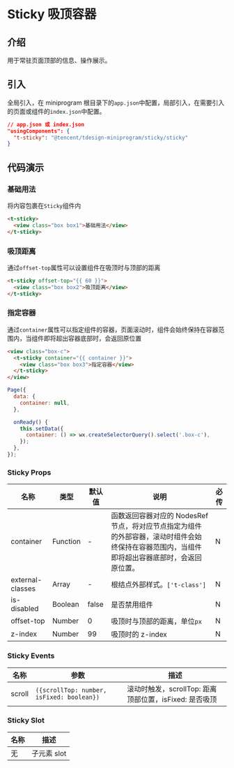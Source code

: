 # Sticky 吸顶容器

## 介绍

用于常驻页面顶部的信息、操作展示。

## 引入

全局引入，在 miniprogram 根目录下的`app.json`中配置，局部引入，在需要引入的页面或组件的`index.json`中配置。

```json
// app.json 或 index.json
"usingComponents": {
  "t-sticky": "@tencent/tdesign-miniprogram/sticky/sticky"
}
```

## 代码演示

### 基础用法

将内容包裹在`Sticky`组件内

```html
<t-sticky>
  <view class="box box1">基础用法</view>
</t-sticky>
```

### 吸顶距离

通过`offset-top`属性可以设置组件在吸顶时与顶部的距离

```html
<t-sticky offset-top="{{ 60 }}">
  <view class="box box2">吸顶距离</view>
</t-sticky>
```

### 指定容器

通过`container`属性可以指定组件的容器，页面滚动时，组件会始终保持在容器范围内，当组件即将超出容器底部时，会返回原位置

```html
<view class="box-c">
  <t-sticky container="{{ container }}">
    <view class="box box3">指定容器</view>
  </t-sticky>
</view>
```

```js
Page({
  data: {
    container: null,
  },

  onReady() {
    this.setData({
      container: () => wx.createSelectorQuery().select('.box-c'),
    });
  },
});
```

### Sticky Props

| 名称             | 类型     | 默认值 | 说明                                                                                                                                         | 必传 |
| ---------------- | -------- | ------ | -------------------------------------------------------------------------------------------------------------------------------------------- | ---- |
| container        | Function | -      | 函数返回容器对应的 NodesRef 节点，将对应节点指定为组件的外部容器，滚动时组件会始终保持在容器范围内，当组件即将超出容器底部时，会返回原位置。 | N    |
| external-classes | Array    | -      | 根结点外部样式。`['t-class']`                                                                                                                | N    |
| is-disabled      | Boolean  | false  | 是否禁用组件                                                                                                                                 | N    |
| offset-top       | Number   | 0      | 吸顶时与顶部的距离，单位`px`                                                                                                                 | N    |
| z-index          | Number   | 99     | 吸顶时的 z-index                                                                                                                             | N    |

### Sticky Events

| 名称   | 参数                                      | 描述                                                   |
| ------ | ----------------------------------------- | ------------------------------------------------------ |
| scroll | `({scrollTop: number, isFixed: boolean})` | 滚动时触发，scrollTop: 距离顶部位置，isFixed: 是否吸顶 |

### Sticky Slot

| 名称 | 描述        |
| ---- | ----------- |
| 无   | 子元素 slot |
